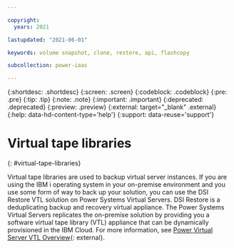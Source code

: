 ```yaml
---

copyright:
  years: 2021

lastupdated: "2021-06-01"

keywords: volume snapshot, clone, restore, api, flashcopy

subcollection: power-iaas

---
```


{:shortdesc: .shortdesc}
{:screen: .screen}
{:codeblock: .codeblock}
{:pre: .pre}
{:tip: .tip}
{:note: .note}
{:important: .important}
{:deprecated: .deprecated}
{:preview: .preview}
{:external: target="_blank" .external}
{:help: data-hd-content-type='help'}
{:support: data-reuse='support'}

# Virtual tape libraries
{: #virtual-tape-libraries}

Virtual tape libraries are used to backup virtual server instances. If you are using the IBM i operating system in your on-premise environment and you use some form of way to back up your solution, you can use the DSI Restore VTL solution on Power Systems Virtual Servers. DSI Restore is a deduplicating backup and recovery virtual appliance. The Power Systems Virtual Servers replicates the on-premise solution by providing you a software virtual tape library (VTL) appliance that can be dynamically provisioned in the IBM Cloud. For more information, see [Power Virtual Server VTL Overview](https://cloud.ibm.com/media/docs/downloads/power-iaas/PowerVS_VTL_Overview.pdf ){: external}.